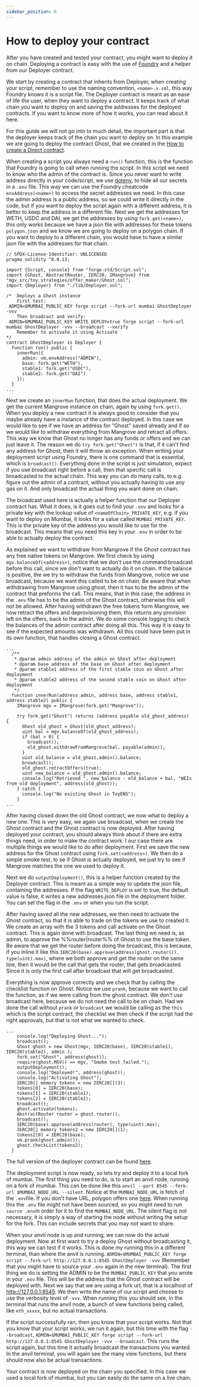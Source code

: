 ```yaml
---
sidebar_position: 6
---
```


# How to deploy your contract

After you have created and tested your contract, you might want to deploy it on chain. Deploying a contract is easy with the use of [Foundry](https://book.getfoundry.sh/) and a helper from our Deployer contract.

We start by creating a contract that inherits from Deployer, when creating your script, remember to use the naming convention, `<name>.s.sol`, this way Foundry knows it is a script file. The Deployer contract is meant as an ease of life the user, when they want to deploy a contract. It keeps track of what chain you want to deploy on and saving the addresses for the deployed contracts. If you want to know more of how it works, you can read about it here.

For this guide we will not go into to much detail, the important part is that the deployer keeps track of the chain you want to deploy on. In this example we are going to deploy the contract Ghost, that we created in the [How to create a Direct contract](./DirectHowTo.md).

When creating a script you always need a `run()` function, this is the function that Foundry is going to call when running the script. In this script we need to know who the admin of the contract is. Since you never want to write address directly in your code/script, we use [dotenv](https://www.npmjs.com/package/dotenv), to hide all our secrets in a `.env` file. This way we can use the Foundry cheatcode `envAddress(<name>)` to access the secret addresses we need. In this case the admin address is a public address, so we could write it directly in the code, but if you want to deploy the script again with a different address, it is better to keep the address in a different file. Next we get the addresses for WETH, USDC and DAI, we get the addresses by using `fork.get(<name>)`, this only works because we have a json file with addresses for these tokens `polygon.json` and we know we are going to deploy on a polygon chain. If you want to deploy to a different chain, you would have to have a similar json file with the addresses for that chain.

```solidity
// SPDX-License-Identifier: UNLICENSED
pragma solidity ^0.8.13;

import {Script, console} from "forge-std/Script.sol";
import {Ghost, AbstractRouter, IERC20, IMangrove} from "mgv_src/toy_strategies/offer_maker/Ghost.sol";
import {Deployer} from "./lib/Deployer.sol";

/*  Deploys a Ghost instance
    First test:
 ADMIN=$MUMBAI_PUBLIC_KEY forge script --fork-url mumbai GhostDeployer -vvv
    Then broadcast and verify:
 ADMIN=$MUMBAI_PUBLIC_KEY WRITE_DEPLOY=true forge script --fork-url mumbai GhostDeployer -vvv --broadcast --verify
    Remember to activate it using Activate
*/
contract GhostDeployer is Deployer {
  function run() public {
    innerRun({
      admin: vm.envAddress("ADMIN"),
      base: fork.get("WETH"),
      stable1: fork.get("USDC"),
      stable2: fork.get("DAI")
    });
  }
...
```

Next we create an `innerRun` function, that does the actual deployment. We get the current Mangrove instance on chain, again by using `fork.get()`. When you deploy a new contract it is always good to consider that you maybe already have a instance of the contract deployed. In this case we would like to see if we have an address for "Ghost" saved already and if so we would like to withdraw everything from Mangrove and retract all offers. This way we know that Ghost no longer has any funds or offers and we can just leave it. The reason we do `try fork.get("Ghost")` is that, if it can't find any address for Ghost, then it will throw an exception. When writing your deployment script using Foundry, there is one command that is essential, which is `broadcast()`. Everything done in the script is just simulation, expect if you use broadcast right before a call, then that specific call is broadcasted to the actual chain. This way you can do many calls, to e.g. figure out the admin of a contract, without you actually having to use any gas on it. And only broadcast the actual thing you want done on chain.

The broadcast used here is actually a helper function that our Deployer contract has. What it does, is it goes out to find your `.env` and looks for a private key with the lookup value of `<nameOfChain>_PRIVATE_KEY`, e.g. if you want to deploy on Mumbai, it looks for a value called `MUMBAI_PRIVATE_KEY`. This is the private key of the address you would like to use for the broadcast. This means that you need this key in your `.env` in order to be able to actually deploy the contract.

As explained we want to withdraw from Mangrove if the Ghost contract has any free native tokens on Mangrove. We first check by using `mgv.balanceOf(<address>)`, notice that we don't use the command broadcast before this call, since we don't want to actually do it on chain. If the balance is positive, the we try to withdraw the funds from Mangrove, notice we use broadcast, because we want this called to be on chain. Be aware that when withdrawing from Mangrove using ghost, then it has to be the admin of the contract that preforms the call. This means, that in this case, the address in the `.env` file has to be the admin of the Ghost contract, otherwise this will not be allowed. After having withdrawn the free tokens form Mangrove, we now retract the offers and deprovisioning them, this returns any provision left on the offers, back to the admin. We do some console logging to check the balances of the admin contract after doing all this. This way it is easy to see if the expected amounts was withdrawn. All this could have been put in its own function, that handles closing a Ghost contract.

```solidity
...
  /**
   * @param admin address of the admin on Ghost after deployment
   * @param base address of the base on Ghost after deployment
   * @param stable1 address of the first stable coin on Ghost after deployment
   * @param stable2 address of the second stable coin on Ghost after deployment
   */
  function innerRun(address admin, address base, address stable1, address stable2) public {
    IMangrove mgv = IMangrove(fork.get("Mangrove"));

    try fork.get("Ghost") returns (address payable old_ghost_address) {
      Ghost old_ghost = Ghost(old_ghost_address);
      uint bal = mgv.balanceOf(old_ghost_address);
      if (bal > 0) {
        broadcast();
        old_ghost.withdrawFromMangrove(bal, payable(admin));
      }
      uint old_balance = old_ghost.admin().balance;
      broadcast();
      old_ghost.retractOffers(true);
      uint new_balance = old_ghost.admin().balance;
      console.log("Retrieved ", new_balance - old_balance + bal, "WEIs from old deployment", address(old_ghost));
    } catch {
      console.log("No existing Ghost in ToyENS");
    }
...
```

After having closed down the old Ghost contract, we now what to deploy a new one. This is very easy, we again use broadcast, when we create the Ghost contract and the Ghost contract is now deployed. After having deployed your contract, you should always think about if there are extra things need, in order to make the contract work. I our case there are multiple things we would like to do after deployment. First we save the new address for the Ghost contract using `fork.set(<address>)`. We then do a simple smoke test, to se if Ghost is actually deployed, we just try to see if Mangrove matches the one we used to deploy it.

Next we do `outputDeployment()`, this is a helper function created by the Deployer contract. This is meant as a simple way to update the json file, containing the addresses. If the flag `WRITE_DEPLOY` is set to true, the default value is false, it writes a new addresses.json file in the deployment folder. You can set the flag in the `.env` or when you run the script.

After having saved all the new addresses, we then need to activate the Ghost contract, so that it is able to trade on the tokens we use to created it. We create an array with the 3 tokens and call activate on the Ghost contract. This is again done with broadcast. The last thing we need is, as admin, to approve the %%router|router%% of Ghost to use the base token. Be aware that we get the router before doing the broadcast, this is because, if you inline it like this `IERC20(base).approve(address(ghost.router()), type(uint).max)`, where we both approve and get the router on the same line, then it would be the call that gets the router, that gets broadcasted. Since it is only the first call after broadcast that will get broadcasted.

Everything is now approve correctly and we check that by calling the checklist function on Ghost. Notice we use `prank`, because we want to call the function, as if we were calling from the ghost contract. We don't use broadcast here, because we do not need the call to be on chain. Had we done the call without `prank` or `broadcast` we would be calling as the `this` which is the script contract, the checklist we then check if the script had the right approvals, but that is not what we wanted to check.

```solidity
...
    console.log("Deploying Ghost...");
    broadcast();
    Ghost ghost = new Ghost(mgv, IERC20(base), IERC20(stable1), IERC20(stable2), admin );
    fork.set("Ghost", address(ghost));
    require(ghost.MGV() == mgv, "Smoke test failed.");
    outputDeployment();
    console.log("Deployed!", address(ghost));
    console.log("Activating Ghost");
    IERC20[] memory tokens = new IERC20[](3);
    tokens[0] = IERC20(base);
    tokens[1] = IERC20(stable1);
    tokens[2] = IERC20(stable2);
    broadcast();
    ghost.activate(tokens);
    AbstractRouter router = ghost.router();
    broadcast();
    IERC20(base).approve(address(router), type(uint).max);
    IERC20[] memory tokens2 = new IERC20[](1);
    tokens2[0] = IERC20(base);
    vm.prank(ghost.admin());
    ghost.checkList(tokens2);
  }
```

The full version of the deployer contract can be found [here](https://github.com/mangrovedao/mangrove-core/blob/master/script/toy/GhostDeployer.s.sol).

The deployment script is now ready, so lets try and deploy it to a local fork of mumbai. The first thing you need to do, is to start an anvil node, running on a fork of mumbai. This can be done like this `anvil --port 8545 --fork-url $MUMBAI_NODE_URL --silent`. Notice at the `MUMBAI_NODE_URL` is fetch of the `.env`file. If you don't have URL, polygon offers one [here](https://wiki.polygon.technology/docs/develop/network-details/network/). When running this the `.env` file might not have been sourced, so you might need to run `source .env`in order for it to find the `MUMBAI_NODE_URL`. The silent flag is not necessary, it is simply a way of starting the node without writing the setup for the fork. This can include secrets that you may not want to share.

When your anvil node is up and running, we can now do the actual deployment. Now at first want to try a deploy Ghost without broadcasting it, this way we can test if it works. This is done my running this in a different terminal, than where the anvil is running. `ADMIN=$MUMBAI_PUBLIC_KEY forge script --fork-url http://127.0.0.1:8545 GhostDeployer -vvv` (Remember that you might have to source your `.env` again in the new terminal). The first thing we do is setting the ADMIN to be the `MUMBAI_PUBLIC_KEY` that you wrote in your `.env` file. This will be the address that the Ghost contract will be deployed with. Next we say that we are using a fork url, that is a localhost of http://127.0.0.1:8545. We then write the name of our script and choose to use the verbosity level of `-vvv`. When running this you should see, in the terminal that runs the anvil node, a bunch of view functions being called, like `eth_xxxxx`, but no actual transactions.

If the script successfully ran, then you know that your script works. Not that you know that your script works, we run it again, but this time with the flag `--broadcast`, `ADMIN=$MUMBAI_PUBLIC_KEY forge script --fork-url http://127.0.0.1:8545 GhostDeployer -vvv --broadcast`. This runs the script again, but this time it actually broadcast the transactions you wanted. In the anvil terminal, you will again see the many view functions, but there should now also be actual transactions.

Your contract is now deployed on the chain you specified. In this case we used a local fork of mumbai, but you can easily do the same on a live chain.
